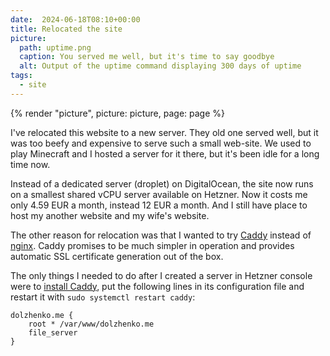 ```yaml
---
date:  2024-06-18T08:10+00:00
title: Relocated the site
picture:
  path: uptime.png
  caption: You served me well, but it's time to say goodbye
  alt: Output of the uptime command displaying 300 days of uptime
tags:
  - site
---
```


{% render "picture", picture: picture, page: page %}

I've relocated this website to a new server. They old one served well, but it was too beefy and expensive to serve such a small web-site.
We used to play Minecraft and I hosted a server for it there, but it's been idle for a long time now.

Instead of a dedicated server (droplet) on DigitalOcean, the site now runs on a smallest shared vCPU server available on Hetzner.
Now it costs me only 4.59 EUR a month, instead 12 EUR a month. And I still have place to host my another website and my wife's website.

The other reason for relocation was that I wanted to try [Caddy](https://caddyserver.com/) instead of [nginx](https://nginx.org/en/).
Caddy promises to be much simpler in operation and provides automatic SSL certificate generation out of the box.

The only things I needed to do after I created a server in Hetzner console were to [install Caddy](https://caddyserver.com/docs/install#debian-ubuntu-raspbian),
put the following lines in its configuration file and restart it with `sudo systemctl restart caddy`:

```
dolzhenko.me {
	root * /var/www/dolzhenko.me
	file_server
}
```
